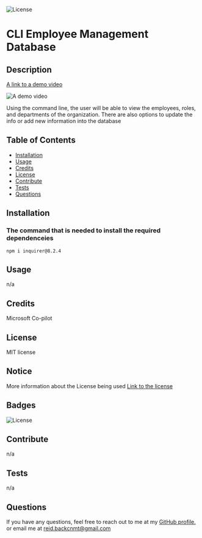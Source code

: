 ![License](https://img.shields.io/badge/License-MIT-yellow.svg)

  # CLI Employee Management Database
  
  ## Description
  
[A link to a demo video](https://share.icloud.com/photos/0a60FkhQIv2kUbQXszYZe5gyA)

![A demo video](./readme-assets/demoVideo.gif)

  Using the command line, the user will be able to view the employees, roles, and departments of the organization. There are also options to update the info or add new information     into the database
  
  ## Table of Contents
  
  - [Installation](#installation)
  - [Usage](#usage)
  - [Credits](#credits)
  - [License](#license)
  - [Contribute](#contribute)
  - [Tests](#tests)
  - [Questions](#questions)
  
  ## Installation

  ### The command that is needed to install the required dependenceies
  `
  npm i inquirer@8.2.4
  `

  ## Usage
  
  n/a
  
  ## Credits
  
  Microsoft Co-pilot
  
  ## License
  
  MIT license
## Notice

More information about the License being used
 [Link to the license](https://mit-license.org/)
  
  ## Badges
  
  ![License](https://img.shields.io/badge/License-MIT-yellow.svg)
  
  ## Contribute
  
  n/a 
  
  ## Tests
  
  n/a  
  
  ## Questions
    
  If you have any questions, feel free to reach out to me at my [GitHub profile.](https://github.com/NuclearReid) or email me at reid.backcnmt@gmail.com
  